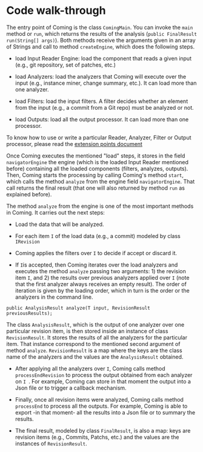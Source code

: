 # Code walk-through

The entry point of Coming is the class `ComingMain`.
You can invoke the `main` method or `run`, which returns the results of the analysis (`public FinalResult run(String[] args)`). Both methods receive the arguments given in an array of Strings and call to method `createEngine`, which does the following steps.

* load Input Reader Engine: load the component that reads a given input (e.g., git repository, set of patches, etc.)

* load  Analyzers: load the analyzers that Coming will execute over the input (e.g., instance miner, change summary, etc.). It can load more than one analyzer.

* load Filters: load the input filters. A filter decides whether an element from the input (e.g., a commit from a Git repo) must be analyzed or not.

* load Outputs: load all the output processor. It can load more than one processor.


To know how to use or write a particular Reader, Analyzer, Filter or Output processor, please read the [extension points document](extension_points.md)

Once Coming executes the mentioned "load" steps, it stores in the field `navigatorEngine` the engine (which is the loaded Input Reader mentioned before) containing all the loaded components (filters, analyzes, outputs).
Then, Coming starts the processing by calling Coming's method `start`, which calls the method `analyze` from the engine field `navigatorEngine`. That call returns the final result (that one will also returned by method  `run` as explained before).

The method `analyze` from the engine is one of the most important methods in Coming.
It carries out the next steps:

* Load the data that will be analyzed.

* For each item `I` of the load data (e.g., a commit) modeled by class `IRevision`

* Coming applies the filters over `I` to decide if accept or discard it.

* If `I`is accepted, then Coming iterates over the load analyzers and executes the method `analyze` passing two arguments: 1) the revision item `I`, and  2) the results over previous analyzers applied over `I` (note that the first analyzer always receives an empty result).  The order of iteration is given by the loading order, which in turn is the order or the analyzers in the command line.

```
public AnalysisResult analyze(T input, RevisionResult previousResults);
```

The class `AnalysisResult`, which is the output of one analyzer over one particular revision item, is then stored inside an instance of class `RevisionResult`. It stores the results of all the analyzers for the particular item. That instance correspond to the mentioned second argument of method `analyze`.  `RevisionResult` is a map where the keys are the class name of the analyzers and the values are the `AnalysisResult` obtained.


* After applying all the analyzers over `I`, Coming calls method `processEndRevision` to process the output obtained from each analyzer on `I `. For example, Coming can store in that moment the output into a Json file or to trigger a callback mechanism.


* Finally, once all revision items were analyzed, Coming calls method `processEnd`  to process all the outputs. For example, Coming is able to export -in that moment- all the results into a Json file  or to summary the results.


* The final result, modeled by class `FinalResult`, is also a map: keys are revision items (e.g., Commits, Patchs, etc.) and the values are the instances of `RevisionResult`.






 
